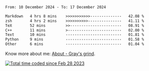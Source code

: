 <!--START_SECTION:waka-->

```txt
From: 10 December 2024 - To: 17 December 2024

Markdown   4 hrs 8 mins    >>>>>>>>>>>--------------   42.08 %
zsh        4 hrs 2 mins    >>>>>>>>>>---------------   41.11 %
TeX        52 mins         >>-----------------------   08.91 %
C++        11 mins         >------------------------   02.00 %
Text       10 mins         -------------------------   01.81 %
Python     9 mins          -------------------------   01.58 %
Other      6 mins          -------------------------   01.04 %
```

<!--END_SECTION:waka-->

<!-- [![grayxu's github stats](https://github-readme-stats.vercel.app/api?username=grayxu&count_private=true&show_icons=true)](https://github.com/grayxu) -->

Know more about me: [About - Gray's grind](https://www.grayxu.cn/).
<p align="left">
  <a href="https://wakatime.com/@c69eb31e-43a1-463f-8968-c3449e386f57"><img src="https://wakatime.com/badge/user/c69eb31e-43a1-463f-8968-c3449e386f57.svg" title="Total time coded since Feb 28 2023" /></a>
</p>

